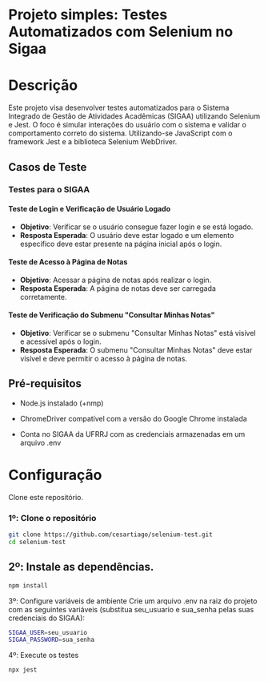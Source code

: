 # Projeto simples: Testes Automatizados com Selenium no Sigaa
# Descrição
Este projeto visa desenvolver testes automatizados para o Sistema Integrado de Gestão de Atividades Acadêmicas (SIGAA) utilizando Selenium e Jest. O foco é simular interações do usuário com o sistema e validar o comportamento correto do sistema. Utilizando-se JavaScript com o framework Jest e a biblioteca Selenium WebDriver.

## Casos de Teste

### Testes para o SIGAA

#### Teste de Login e Verificação de Usuário Logado

* **Objetivo**: Verificar se o usuário consegue fazer login e se está logado.
* **Resposta Esperada**: O usuário deve estar logado e um elemento específico deve estar presente na página inicial após o login.

#### Teste de Acesso à Página de Notas

* **Objetivo**: Acessar a página de notas após realizar o login.
* **Resposta Esperada**: A página de notas deve ser carregada corretamente.

#### Teste de Verificação do Submenu "Consultar Minhas Notas"

* **Objetivo**: Verificar se o submenu "Consultar Minhas Notas" está visível e acessível após o login.
* **Resposta Esperada**: O submenu "Consultar Minhas Notas" deve estar visível e deve permitir o acesso à página de notas.


## Pré-requisitos
- Node.js instalado (+nmp)
  
- ChromeDriver compatível com a versão do Google Chrome instalada

- Conta no SIGAA da UFRRJ com as credenciais armazenadas em um arquivo .env
  

# Configuração
Clone este repositório.
### 1º: Clone o repositório

```bash
git clone https://github.com/cesartiago/selenium-test.git
cd selenium-test
```

## 2º: Instale as dependências.
```bash
npm install
```

3º: Configure variáveis de ambiente
Crie um arquivo .env na raiz do projeto com as seguintes variáveis (substitua seu_usuario e sua_senha pelas suas credenciais do SIGAA):

```bash
SIGAA_USER=seu_usuario
SIGAA_PASSWORD=sua_senha
```

4º: Execute os testes

```bash
npx jest
```




